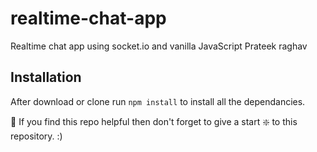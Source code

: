 # realtime-chat-app
Realtime chat app using socket.io and vanilla JavaScript
Prateek raghav 

## Installation 
After download or clone run `npm install` to install all the dependancies.

🙏 If you find this repo helpful then don't forget to give a start ❇️ to this repository. :)
